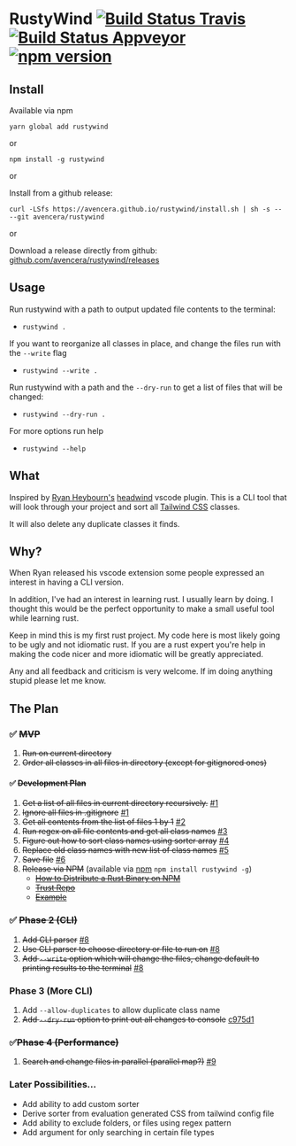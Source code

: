 # RustyWind [![Build Status Travis](https://travis-ci.org/avencera/rustywind.svg?branch=master)](https://travis-ci.org/avencera/rustywind) [![Build Status Appveyor](https://ci.appveyor.com/api/projects/status/at89lbs7n35wqy96?svg=true)](https://ci.appveyor.com/project/praveenperera/rustywind) [![npm version](https://badge.fury.io/js/rustywind.svg)](https://badge.fury.io/js/rustywind)


## Install

Available via npm

`yarn global add rustywind`

or

`npm install -g rustywind`

or 

Install from a github release:

`curl -LSfs https://avencera.github.io/rustywind/install.sh | sh -s -- --git avencera/rustywind`

or 

Download a release directly from github: [github.com/avencera/rustywind/releases](https://github.com/avencera/rustywind/releases)

## Usage

Run rustywind with a path to output updated file contents to the terminal:
  - `rustywind .`

If you want to reorganize all classes in place, and change the files run with the `--write` flag
  - `rustywind --write .`

Run rustywind with a path and the `--dry-run` to get a list of files that will be changed:
-  `rustywind --dry-run .`

For more options run help 
  - `rustywind --help`

## What

Inspired by [Ryan Heybourn's](https://github.com/heybourn) [headwind](https://github.com/heybourn/headwind)
vscode plugin. This is a CLI tool that will look through your project and sort all [Tailwind CSS](https://tailwindcss.com) classes.

It will also delete any duplicate classes it finds.

## Why?

When Ryan released his vscode extension some people expressed an interest in having a CLI version.

In addition, I've had an interest in learning rust. I usually learn by doing. I thought this would be
the perfect opportunity to make a small useful tool while learning rust.

Keep in mind this is my first rust project. My code here is most likely going to be ugly and not idiomatic rust.
If you are a rust expert you're help in making the code nicer and more idiomatic will be greatly appreciated.

Any and all feedback and criticism is very welcome. If im doing anything stupid please let me know.

## The Plan

### ✅ ~~MVP~~

1. ~~Run on current directory~~
2. ~~Order all classes in all files in directory (except for gitignored ones)~~

#### ✅ ~~Development Plan~~

1. ~~Get a list of all files in current directory recursively.~~ [#1](https://github.com/avencera/rustywind/pull/1)
2. ~~Ignore all files in .gitignore~~ [#1](https://github.com/avencera/rustywind/pull/1)
3. ~~Get all contents from the list of files 1 by 1~~ [#2](https://github.com/avencera/rustywind/pull/2)
4. ~~Run regex on all file contents and get all class names~~ [#3](https://github.com/avencera/rustywind/pull/3)
5. ~~Figure out how to sort class names using sorter array~~ [#4](https://github.com/avencera/rustywind/pull/4)
6. ~~Replace old class names with new list of class names~~ [#5](https://github.com/avencera/rustywind/pull/5)
7. ~~Save file~~ [#6](https://github.com/avencera/rustywind/pull/6)
8. ~~Release via NPM~~ (available via [npm](https://www.npmjs.com/package/rustywind) `npm install rustywind -g`)
   - ~~[How to Distribute a Rust Binary on NPM](https://dev.to/kennethlarsen/how-to-distribute-a-rust-binary-on-npm-75n)~~
   - ~~[Trust Repo](https://github.com/japaric/trust)~~
   - ~~[Example](https://github.com/kennethlarsen/baelte-npm)~~

### ✅ ~~Phase 2 (CLI)~~

1. ~~Add CLI parser~~ [#8](https://github.com/avencera/rustywind/pull/8)
2. ~~Use CLI parser to choose directory or file to run on~~ [#8](https://github.com/avencera/rustywind/pull/8)
3. ~~Add `--write` option which will change the files, change default to printing results to the terminal~~ [#8](https://github.com/avencera/rustywind/pull/8)

### Phase 3 (More CLI)

1.  Add `--allow-duplicates` to allow duplicate class name
2.  ~~Add `--dry-run` option to print out all changes to console~~ [c975d1](https://github.com/avencera/rustywind/commit/c975d1f041f95b45e15760ccded24dbf62bf1f6f)

### ✅~~Phase 4 (Performance)~~

1. ~~Search and change files in parallel (parallel map?)~~ [#9](https://github.com/avencera/rustywind/pull/9)

### Later Possibilities...

- Add ability to add custom sorter
- Derive sorter from evaluation generated CSS from tailwind config file
- Add ability to exclude folders, or files using regex pattern
- Add argument for only searching in certain file types
